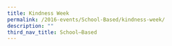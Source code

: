 ```yaml
---
title: Kindness Week
permalink: /2016-events/School-Based/kindness-week/
description: ""
third_nav_title: School–Based
---
```

